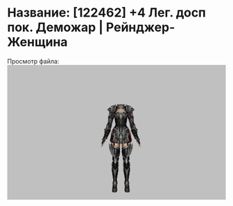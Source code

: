 # Название: [122462] +4 Лег. досп пок. Деможар | Рейнджер-Женщина

Просмотр файла:
![p030034.png](p030034.png)